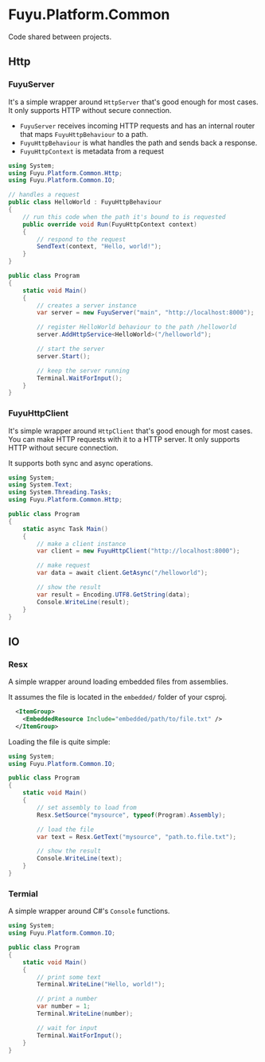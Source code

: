 # Fuyu.Platform.Common

Code shared between projects.

## Http

### FuyuServer

It's a simple wrapper around `HttpServer` that's good enough for most cases.
It only supports HTTP without secure connection.

- `FuyuServer` receives incoming HTTP requests and has an internal router
that maps `FuyuHttpBehaviour` to a path.
- `FuyuHttpBehaviour` is what handles the path and sends back a response.
- `FuyuHttpContext` is metadata from a request

```cs
using System;
using Fuyu.Platform.Common.Http;
using Fuyu.Platform.Common.IO;

// handles a request
public class HelloWorld : FuyuHttpBehaviour
{
    // run this code when the path it's bound to is requested
    public override void Run(FuyuHttpContext context)
    {
        // respond to the request
        SendText(context, "Hello, world!");
    }
}

public class Program
{
    static void Main()
    {
        // creates a server instance
        var server = new FuyuServer("main", "http://localhost:8000");

        // register HelloWorld behaviour to the path /helloworld
        server.AddHttpService<HelloWorld>("/helloworld");

        // start the server
        server.Start();

        // keep the server running
        Terminal.WaitForInput();
    }
}
```

### FuyuHttpClient

It's simple wrapper around `HttpClient` that's good enough for most cases. You
can make HTTP requests with it to a HTTP server. It only supports HTTP without
secure connection.

It supports both sync and async operations.

```cs
using System;
using System.Text;
using System.Threading.Tasks;
using Fuyu.Platform.Common.Http;

public class Program
{
    static async Task Main()
    {
        // make a client instance
        var client = new FuyuHttpClient("http://localhost:8000");

        // make request
        var data = await client.GetAsync("/helloworld");

        // show the result
        var result = Encoding.UTF8.GetString(data);
        Console.WriteLine(result);
    }
}
```

## IO

### Resx

A simple wrapper around loading embedded files from assemblies.

It assumes the file is located in the `embedded/` folder of your csproj.

```xml
  <ItemGroup>
    <EmbeddedResource Include="embedded/path/to/file.txt" />
  </ItemGroup>
```

Loading the file is quite simple:

```cs
using System;
using Fuyu.Platform.Common.IO;

public class Program
{
    static void Main()
    {
        // set assembly to load from
        Resx.SetSource("mysource", typeof(Program).Assembly);

        // load the file
        var text = Resx.GetText("mysource", "path.to.file.txt");

        // show the result
        Console.WriteLine(text);
    }
}
```

### Termial

A simple wrapper around C#'s `Console` functions.

```cs
using System;
using Fuyu.Platform.Common.IO;

public class Program
{
    static void Main()
    {
        // print some text
        Terminal.WriteLine("Hello, world!");

        // print a number
        var number = 1;
        Terminal.WriteLine(number);

        // wait for input
        Terminal.WaitForInput();
    }
}
```
